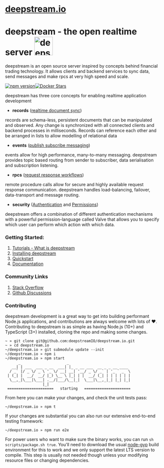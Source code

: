 # [deepstream.io](https://github.com/deepstreamIO/deepstream.io)

# deepstream - the open realtime server <a href='https://deepstreamio.github.io/'><img src='./elton-square.png' height='60' alt='deepstream'></a>

deepstream is an open source server inspired by concepts behind financial trading technology. It allows clients and backend services to sync data, send messages and make rpcs at very high speed and scale.

[![npm version](https://badge.fury.io/js/%40deepstream%2Fserver.svg)](https://badge.fury.io/js/%40deepstream%2Fserver)[![Docker Stars](https://img.shields.io/docker/pulls/deepstreamio/deepstream.io.svg)](https://hub.docker.com/r/deepstreamio/deepstream.io/)

deepstream has three core concepts for enabling realtime application development

- **records** ([realtime document sync](https://deepstreamio.github.io/docs/tutorials/core/datasync/records))

records are schema-less, persistent documents that can be manipulated and observed. Any change is synchronized with all connected clients and backend processes in milliseconds. Records can reference each other and be arranged in lists to allow modelling of relational data

- **events** ([publish subscribe messaging](https://deepstreamio.github.io/docs/tutorials/core/pubsub/events))

events allow for high performance, many-to-many messaging. deepstream provides topic based routing from sender to subscriber, data serialisation and subscription listening.

- **rpcs** ([request response workflows](https://deepstreamio.github.io/docs/tutorials/core/request-response/rpc))

remote procedure calls allow for secure and highly available request response communication. deepstream handles load-balancing, failover, data-transport and message routing.

- **security** ([Authentication](https://deepstreamio.github.io/docs/tutorials/core/auth/auth-introduction) and [Permissions](https://deepstreamio.github.io/docs/tutorials/core/permission/valve-introduction))

deepstream offers a combination of different authentication mechanisms with a powerful permission-language called Valve that allows you to specify which user can perform which action with which data.

### Getting Started:

1. [Tutorials - What is deepstream](https://deepstreamio.github.io/docs/tutorials/concepts/what-is-deepstream)
2. [Installing deepstream](https://deepstreamio.github.io/docs/tutorials/install/linux)
3. [Quickstart](https://deepstreamio.github.io/docs/tutorials/getting-started/javascript)
4. [Documentation](https://deepstreamio.github.io/docs/docs)

### Community Links

1. [Stack Overflow](https://stackoverflow.com/questions/tagged/deepstream.io)
2. [Github Discussions](https://github.com/deepstreamIO/deepstreamIO.github.io/discussions)

### Contributing

deepstream development is a great way to get into building performant Node.js applications, and contributions are always welcome with lots of ❤. Contributing to deepstream is as simple as having Node.js (10+) and TypeScript (3+) installed, cloning the repo and making some changes.

```
~ » git clone git@github.com:deepstreamIO/deepstream.io.git
~ » cd deepstream.io
~/deepstream.io » git submodule update --init
~/deepstream.io » npm i
~/deepstream.io » npm start
      _                     _
   __| | ___  ___ _ __  ___| |_ _ __ ___  __ _ _ __ ____
  / _` |/ _ \/ _ \ '_ \/ __| __| '__/ _ \/ _` | '_ ` _  \
 | (_| |  __/  __/ |_) \__ \ |_| | |  __/ (_| | | | | | |
  \__,_|\___|\___| .__/|___/\__|_|  \___|\__,_|_| |_| |_|
                 |_|
 =====================   starting   =====================
```

From here you can make your changes, and check the unit tests pass:

```
~/deepstream.io » npm t
```

If your changes are substantial you can also run our extensive end-to-end testing framework:

```
~/deepstream.io » npm run e2e
```

For power users who want to make sure the binary works, you can run `sh scripts/package.sh true`. You'll need to download the usual [node-gyp](https://github.com/nodejs/node-gyp) build environment for this to work and we only support the latest LTS version to compile. This step is usually not needed though unless your modifying resource files or changing dependencies.
